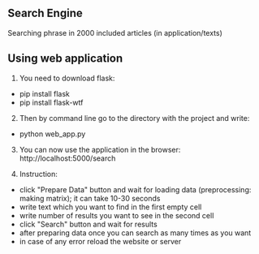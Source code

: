 ## Search Engine
Searching phrase in 2000 included articles (in application/texts)

## Using web application

1. You need to download flask:

- pip install flask
- pip install flask-wtf

2. Then by command line go to the directory with the project and write:
- python web_app.py
    
3. You can now use the application in the browser: http://localhost:5000/search
    
4. Instruction:
- click "Prepare Data" button and wait for loading data (preprocessing: making matrix); it can take 10-30 seconds
- write text which you want to find in the first empty cell
- write number of results you want to see in the second cell
- click "Search" button and wait for results
- after preparing data once you can search as many times as you want
- in case of any error reload the website or server
